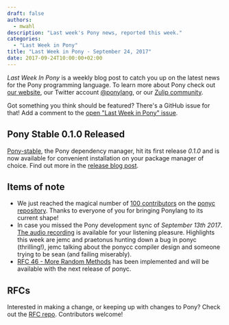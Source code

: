 ```yaml
---
draft: false
authors:
  - mwahl
description: "Last week's Pony news, reported this week."
categories:
  - "Last Week in Pony"
title: "Last Week in Pony - September 24, 2017"
date: 2017-09-24T10:00:00+02:00
---
```

_Last Week In Pony_ is a weekly blog post to catch you up on the latest news for the Pony programming language. To learn more about Pony check out [our website](https://ponylang.io), our Twitter account [@ponylang](https://twitter.com/ponylang), or our [Zulip community](https://ponylang.zulipchat.com).

Got something you think should be featured? There's a GitHub issue for that! Add a comment to the [open "Last Week in Pony" issue](https://github.com/ponylang/ponylang.github.io/issues?q=is%3Aissue+is%3Aopen+label%3Alast-week-in-pony).
<!-- more -->

## Pony Stable 0.1.0 Released

[Pony-stable](https://github.com/ponylang/pony-stable), the Pony dependency manager, hit its first release *0.1.0* and is now available for convenient installation on your package manager of choice. Find out more in the [release blog post](https://www.ponylang.io/blog/2017/09/pony-stable-0.1.0-released/).

## Items of note

- We just reached the magical number of [100 contributors](https://github.com/ponylang/ponyc/graphs/contributors) on the [ponyc repository](https://github.com/ponylang/ponyc). Thanks to everyone of you for bringing Ponylang to its current shape!
- In case you missed the Pony development sync of *September 13th 2017*. [The audio recording](https://pony.groups.io/g/dev/files/Pony%20Sync/2017_09_20) is available for your listening pleasure. Highlights this week are jemc and praetonus hunting down a bug in ponyc (thrilling!), jemc talking about the ponycc compiler design and someone trying to be sean (and failing miserably).
- [RFC 46 - More Random Methods](https://github.com/ponylang/rfcs/blob/main/text/0046-more-random-methods.md) has been implemented and will be available with the next release of ponyc.

## RFCs

Interested in making a change, or keeping up with changes to Pony? Check out the [RFC repo](https://github.com/ponylang/rfcs). Contributors welcome!
